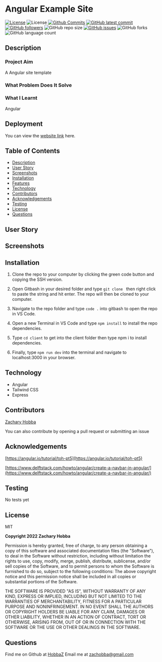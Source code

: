 # Angular Example Site

[![License](https://img.shields.io/badge/License-MIT-blue.svg)](https://choosealicense.com/licenses/mit/)
![License](https://img.shields.io/badge/Made%20with-Angular-darkblue.svg)
[![Github Commits](https://img.shields.io/github/commit-activity/w/HobbaZ/angular_example_site)](https://github.com/HobbaZ/angular_example_site/commits)
[![GitHub latest commit](https://img.shields.io/github/last-commit/HobbaZ/angular_example_site)](https://github.com/HobbaZ/angular_example_site/branches)
[![GitHub followers](https://img.shields.io/github/followers/HobbaZ.svg)]()
![GitHub repo size](https://img.shields.io/github/repo-size/HobbaZ/angular_example_site)
[![GitHub issues](https://img.shields.io/github/issues/HobbaZ/angular_example_site)](https://img.shields.io/github/issues/HobbaZ/angular_example_site)
![GitHub forks](https://img.shields.io/github/forks/HobbaZ/angular_example_site)
![GitHub language count](https://img.shields.io/github/languages/count/HobbaZ/angular_example_site)

## Description
### Project Aim ###
A Angular site template

### What Problem Does It Solve ###

### What I Learnt ###
Angular

## Deployment
You can view the [website link](https://github.com/HobbaZ/angular_example_site) here. 

## Table of Contents
- [Description](#description)
- [User Story](#user-story)
- [Screenshots](#screenshots)
- [Installation](#installation)
- [Features](#features)
- [Technology](#technology)
- [Contributors](#contributors)
- [Acknowledgements](#acknowledgements)
- [Testing](#testing)
- [License](#license)
- [Questions](#questions)

## User Story


## Screenshots

## Installation

1. Clone the repo to your computer by clicking the green code button and copying the SSH version.

2. Open Gitbash in your desired folder and type ```git clone ``` then right click to paste the string and hit enter. The repo will then be cloned to your computer.

3. Navigate to the repo folder and type ```code .``` into gitbash to open the repo in VS Code.

4. Open a new Terminal in VS Code and type ```npm install``` to install the repo dependencies.

5. Type ```cd client``` to get into the client folder then type npm i to install dependencies.

6. Finally, type ```npm run dev``` into the terminal and navigate to localhost:3000 in your browser.

## Technology
- Angular
- Tailwind CSS
- Express

## Contributors
[Zachary Hobba](https://github.com/HobbaZ)

You can also contribute by opening a pull request or submitting an issue

## Acknowledgements
[https://angular.io/tutorial/toh-pt5](https://angular.io/tutorial/toh-pt5)

[https://www.delftstack.com/howto/angular/create-a-navbar-in-angular/](https://www.delftstack.com/howto/angular/create-a-navbar-in-angular/)

## Testing
No tests yet

## License

MIT

**Copyright 2022 Zachary Hobba**

Permission is hereby granted, free of charge, to any person obtaining a copy of this software and associated documentation files (the "Software"), to deal in the Software without restriction, including without limitation the rights to use, copy, modify, merge, publish, distribute, sublicense, and/or sell copies of the Software, and to permit persons to whom the Software is furnished to do so, subject to the following conditions:
The above copyright notice and this permission notice shall be included in all copies or substantial portions of the Software.
    
THE SOFTWARE IS PROVIDED "AS IS", WITHOUT WARRANTY OF ANY KIND, EXPRESS OR IMPLIED, INCLUDING BUT NOT LIMITED TO THE WARRANTIES OF MERCHANTABILITY, FITNESS FOR A PARTICULAR PURPOSE AND NONINFRINGEMENT. IN NO EVENT SHALL THE AUTHORS OR COPYRIGHT HOLDERS BE LIABLE FOR ANY CLAIM, DAMAGES OR OTHER LIABILITY, WHETHER IN AN ACTION OF CONTRACT, TORT OR OTHERWISE, ARISING FROM, OUT OF OR IN CONNECTION WITH THE SOFTWARE OR THE USE OR OTHER DEALINGS IN THE SOFTWARE.

## Questions

Find me on Github at [HobbaZ](https://github.com/HobbaZ)
Email me at [zachobba@gmail.com](zachobba@gmail.com)